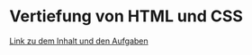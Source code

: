 # Vertiefung von HTML und CSS

[Link zu dem Inhalt und den Aufgaben](https://jantiegges.github.io/starcode_web_development_course_website/docs/vertiefung-html-und-css/)
